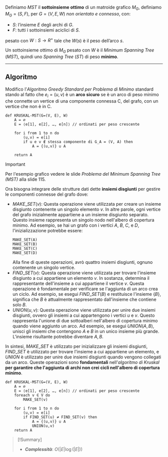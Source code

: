 Definiamo $MST$ il **sottoinsieme ottimo** di un matroide grafico $M_G$, definiamo $M_G = (S, F)$, per $G=(V,E,W)$ *non orientato e connesso*, con:
- $S$: l’insieme $E$ degli archi di $G$.
- $F$: tutti i sottoinsiemi aciclici di $S$.

pesato con $W : S → R^+$ tale che $W(s)$ è il peso dell’arco $s$.

Un sottoinsieme ottimo di $M_G$ pesato con $W$ è il *Minimum Spanning Tree* ($MST$), quindi uno *Spanning Tree* ($ST$) di peso **minimo**.

---

## Algoritmo

Modifico l'*Algoritmo Greedy Standard per Problema di Minimo* standard stando al fatto che $e_i = (u, v)$ è un **arco sicuro** se è un arco di peso minimo che connette un vertice di una componente connessa C, del grafo, con un vertice che non è in C.

``` Pseudocodice TI:"KRUSKAL-MST" "FOLD"
def KRUSKAL-MST(G=(V, E), W) 
	A = ∅
	E = ⟨e[1], e[2], …, e[n]⟩ // ordinati per peso crescente
	
	for i from 1 to n do
		(u,v) = e[i]
		if u e v ∉ stessa componente di G_A = (V, A) then
			A = {(u,v)} ∪ A
		
	return A
```

>[!Important]
>Per l'esempio grafico vedere le slide *Problema del Minimum Spanning Tree (MST)* alla slide 115.

Ora bisogna integrare delle strutture dati dette **insiemi disgiunti** per gestire le componenti connesse del grafo dove:
- $MAKE\_SET(v)$: Questa operazione viene utilizzata per creare un insieme disgiunto contenente un singolo elemento $v$. In altre parole, ogni vertice del grafo inizialmente appartiene a un insieme disgiunto separato. Questo insieme rappresenta un singolo nodo nell'albero di copertura minimo. Ad esempio, se hai un grafo con i vertici $A$, $B$, $C$, e $D$, l'inizializzazione potrebbe essere:
	```
	MAKE_SET(A) 
	MAKE_SET(B) 
	MAKE_SET(C) 
	MAKE_SET(D)
	```
	Alla fine di queste operazioni, avrò quattro insiemi disgiunti, ognuno contenente un singolo vertice.
- $FIND\_SET(v)$: Questa operazione viene utilizzata per trovare l'insieme disgiunto a cui appartiene un elemento $v$. In sostanza, determina il rappresentante dell'insieme a cui appartiene il vertice $v$. Questa operazione è fondamentale per verificare se l'aggiunta di un arco crea un ciclo. Ad esempio, se esegui $FIND\_SET(B)$ e restituisce l'insieme $\{B\}$, significa che $B$ è attualmente rappresentato dall'insieme che contiene solo $B$.
- $UNION(u, v)$: Questa operazione viene utilizzata per unire due insiemi disgiunti, ovvero gli insiemi a cui appartengono i vertici $u$ e $v$. Questo rappresenta l'unione di due sottoalberi nell'albero di copertura minimo quando viene aggiunto un arco. Ad esempio, se esegui $UNION(A, B)$, unisci gli insiemi che contengono $A$ e $B$ in un unico insieme più grande. L'insieme risultante potrebbe diventare ${A, B}$.

In sintesi, $MAKE\_SET$ è utilizzato per inizializzare gli insiemi disgiunti, $FIND\_SET$ è utilizzato per trovare l'insieme a cui appartiene un elemento, e $UNION$ è utilizzato per unire due insiemi disgiunti quando vengono collegati da un arco. Queste operazioni sono **fondamentali** nell'*algoritmo di Kruskal* **per garantire che l'aggiunta di archi non crei cicli nell'albero di copertura minimo**.

``` Pseudocodice TI:"KRUSKAL-MST" "FOLD"
def KRUSKAL-MST(G=(V, E), W) 
	A = ∅
	E = ⟨e[1], e[2], …, e[n]⟩ // ordinati per peso crescente
	foreach v ∈ V do 
		MAKE_SET(v)
	
	for i from 1 to n do
		(u,v) = e[i]
		if FIND_SET(u) ≠ FIND_SET(v) then
			A = {(u,v)} ∪ A
			UNION(u,v)
	return A
```

> [!Summary]
> - ***Complessità***: $O(|E| \log(|E|))$
